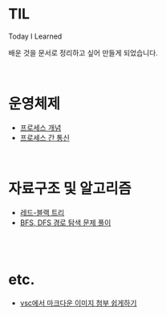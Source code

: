 # TIL
Today I Learned <br>

배운 것을 문서로 정리하고 싶어 만들게 되었습니다.

<br>

# 운영체제

- [프로세스 개념](./md/process.md)
- [프로세스 간 통신](./md/ipc.md)

<br>

# 자료구조 및 알고리즘

- [레드-블랙 트리](./md/red-black-tree.md)
- [BFS, DFS 경로 탐색 문제 풀이](./md/java-algorithm-bfs-dfs.md)





<br><br>

# etc.

- [vsc에서 마크다운 이미지 첨부 쉽게하기](./md/vsc-markdown.md)
